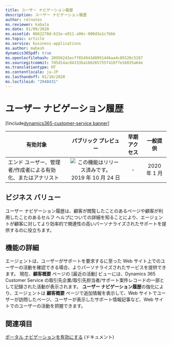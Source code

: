 ```yaml
---
title: ユーザー ナビゲーション履歴
description: ユーザー ナビゲーション履歴
author: relnotes
ms.reviewer: kabala
ms.date: 01/09/2020
ms.assetid: 0662278d-615e-e911-a96c-000d3a1c7bbb
ms.topic: article
ms.service: business-applications
ms.author: mahesh
dynamics365pdf: true
ms.openlocfilehash: 209562d3ecff854943d8991446aa4c85526c5287
ms.sourcegitcommit: 7d5d14ac84333ba166265755f410f7e16035a64e
ms.translationtype: HT
ms.contentlocale: ja-JP
ms.lasthandoff: 01/10/2020
ms.locfileid: "2948431"
---
```

# <a name="user-navigation-history"></a>ユーザー ナビゲーション履歴
[!include[dynamics365-customer-service banner](../includes/dynamics365-customer-service.md)]

| 有効対象    |  パブリック プレビュー | 早期アクセス | 一般提供 | 
| ---------- | :----------: |:----------: |:----------: |
|エンド ユーザー、管理者/作成者による有効化、またはアナリスト|![この機能はリリース済みです。](/dynamics365-release-plan/media/green-checkmark.png "この機能はリリース済みです。") 2019 年 10 月 24 日|-| 2020 年 1 月|


## <a name="business-value"></a>ビジネス バリュー
<!-- bv start -->
ユーザー ナビゲーション履歴は、顧客が閲覧したことのあるページや顧客が利用したことのあるセルフ ヘルプについての詳細を知ることにより、エージェントが顧客に対してより効率的で関連性の高いパーソナライズされたサポートを提供するのに役立ちます。 
<!-- bv end -->



## <a name="feature-details"></a>機能の詳細
<!--feature detail start -->
エージェントは、ユーザーがサポートを要求するに至った Web サイト上でのユーザーの活動を確認できる場合、よりパーソナライズされたサービスを提供できます。 現在、**顧客概要** ページの [最近の活動] ビューには、Dynamics 365 Customer Service の取引先企業/取引先担当者/サポート案件レコードの一部として記録された活動が表示されます。 **ユーザー ナビゲーション履歴**の強化により、エージェントは **顧客概要** ページで追加情報を表示して、Web サイトでユーザーが訪問したページ、ユーザーが表示したサポート情報記事など、Web サイトでのユーザーの活動を把握できます。
<!--feature detail end -->










## <a name="see-also"></a>関連項目

[ポータル ナビゲーションを有効にする](https://docs.microsoft.com/dynamics365/omnichannel/administrator/portal-navigation) (ドキュメント)
